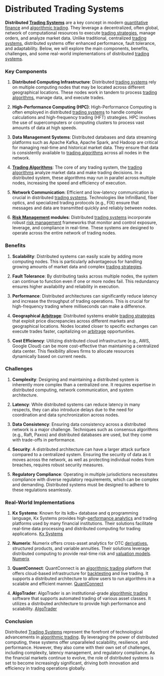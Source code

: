 # Distributed Trading Systems

**Distributed [Trading Systems](../t/trading_systems.md)** are a key concept in modern [quantitative finance](../q/quantitative_finance.md) and [algorithmic trading](../a/algorithmic_trading.md). They leverage a decentralized, often global, network of computational resources to execute [trading strategies](../t/trading_strategies.md), manage orders, and analyze market data. Unlike traditional, centralized [trading systems](../t/trading_systems.md), distributed systems offer enhanced performance, fault tolerance, and adaptability. Below, we will explore the main components, benefits, challenges, and some real-world implementations of distributed [trading systems](../t/trading_systems.md).

### Key Components

1. **Distributed Computing Infrastructure**: 
   Distributed [trading systems](../t/trading_systems.md) rely on multiple computing nodes that may be located across different geographical locations. These nodes work in tandem to process [trading algorithms](../t/trading_algorithms.md), manage data, and execute trades.

2. **High-Performance Computing (HPC)**: 
   High-Performance Computing is often employed in distributed [trading systems](../t/trading_systems.md) to handle complex calculations and high-frequency trading (HFT) strategies. HPC involves the use of supercomputers or computing clusters to process vast amounts of data at high speeds.

3. **Data Management Systems**:
   Distributed databases and data streaming platforms such as Apache Kafka, Apache Spark, and Hadoop are critical for managing real-time and historical market data. They ensure that data is consistently available to [trading algorithms](../t/trading_algorithms.md) across all nodes in the network.

4. **[Trading Algorithms](../t/trading_algorithms.md)**:
   The core of any trading system, the [trading algorithms](../t/trading_algorithms.md) analyze market data and make trading decisions. In a distributed system, these algorithms may run in parallel across multiple nodes, increasing the speed and efficiency of execution.

5. **Network Communication**:
   Efficient and low-latency communication is crucial in distributed [trading systems](../t/trading_systems.md). Technologies like InfiniBand, fiber optics, and specialized trading protocols (e.g., FIX) ensure that messages and data are transmitted quickly and reliably between nodes.

6. **[Risk Management](../r/risk_management.md) modules**:
   Distributed [trading systems](../t/trading_systems.md) incorporate robust [risk management](../r/risk_management.md) frameworks that monitor and control exposure, leverage, and compliance in real-time. These systems are designed to operate across the entire network of trading nodes.

### Benefits

1. **Scalability**:
   Distributed systems can easily scale by adding more computing nodes. This is particularly advantageous for handling growing amounts of market data and complex [trading strategies](../t/trading_strategies.md).

2. **Fault Tolerance**:
   By distributing tasks across multiple nodes, the system can continue to function even if one or more nodes fail. This redundancy ensures higher availability and reliability in execution.

3. **Performance**:
   Distributed architectures can significantly reduce latency and increase the throughput of trading operations. This is crucial for high-frequency trading where milliseconds can make a difference.

4. **Geographical [Arbitrage](../a/arbitrage.md)**:
   Distributed systems enable [trading strategies](../t/trading_strategies.md) that exploit price discrepancies across different markets and geographical locations. Nodes located closer to specific exchanges can execute trades faster, capitalizing on [arbitrage](../a/arbitrage.md) opportunities.

5. **Cost Efficiency**:
   Utilizing distributed cloud infrastructure (e.g., AWS, Google Cloud) can be more cost-effective than maintaining a centralized data center. This flexibility allows firms to allocate resources dynamically based on current needs.

### Challenges

1. **Complexity**:
   Designing and maintaining a distributed system is inherently more complex than a centralized one. It requires expertise in distributed computing, network communication, and system architecture.

2. **Latency**:
   While distributed systems can reduce latency in many respects, they can also introduce delays due to the need for coordination and data synchronization across nodes.

3. **Data Consistency**:
   Ensuring data consistency across a distributed network is a major challenge. Techniques such as consensus algorithms (e.g., Raft, Paxos) and distributed databases are used, but they come with trade-offs in performance.

4. **Security**:
   A distributed architecture can have a larger attack surface compared to a centralized system. Ensuring the security of data as it moves across the network, as well as protecting individual nodes from breaches, requires robust security measures.

5. **Regulatory Compliance**:
   Operating in multiple jurisdictions necessitates compliance with diverse regulatory requirements, which can be complex and demanding. Distributed systems must be designed to adhere to these regulations seamlessly.

### Real-World Implementations

1. **Kx Systems**:
   Known for its kdb+ database and q programming language, Kx Systems provides high-[performance analytics](../p/performance_analytics.md) and trading platforms used by many financial institutions. Their solutions facilitate real-time data processing and distributed computing for trading applications.
   [Kx Systems](https://kx.com/)

2. **Numerix**:
   Numerix offers cross-asset analytics for OTC [derivatives](../d/derivatives.md), structured products, and variable annuities. Their solutions leverage distributed computing to provide real-time risk and [valuation models](../v/valuation_models.md).
   [Numerix](https://www.numerix.com/)

3. **QuantConnect**:
   QuantConnect is an [algorithmic trading](../a/algorithmic_trading.md) platform that offers cloud-based infrastructure for [backtesting](../b/backtesting.md) and live trading. It supports a distributed architecture to allow users to run algorithms in a scalable and efficient manner.
   [QuantConnect](https://www.quantconnect.com/)

4. **AlgoTrader**:
   AlgoTrader is an institutional-grade [algorithmic trading](../a/algorithmic_trading.md) software that supports automated trading of various asset classes. It utilizes a distributed architecture to provide high performance and scalability.
   [AlgoTrader](https://www.algotrader.com/)

### Conclusion

Distributed [Trading Systems](../t/trading_systems.md) represent the forefront of technological advancements in [algorithmic trading](../a/algorithmic_trading.md). By leveraging the power of distributed computing, these systems offer unparalleled scalability, resilience, and performance. However, they also come with their own set of challenges, including complexity, latency management, and regulatory compliance. As the financial markets continue to evolve, the role of distributed systems is set to become increasingly significant, driving both innovation and efficiency in trading operations globally.